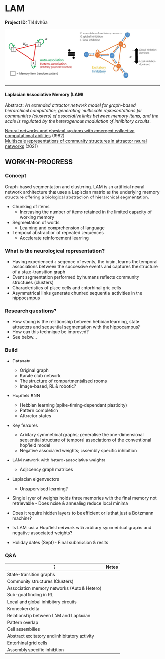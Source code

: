 # LAM

**Project ID:**  Tl44vh6a

<p align="center">
  <img src="https://github.com/epochlab/LAM/blob/main/sample.png">
</p>

--------------------------------------------------------------------

#### Laplacian Associative Memory (LAM)
Abstract: *An extended attractor network model for graph-based hierarchical computation, generating multiscale representations for communities (clusters) of associative links between memory items, and the scale is regulated by the heterogenous modulation of inhibitory circuits.*

[Neural networks and physical systems with emergent collective computational abilities](https://www.researchgate.net/publication/16246447_Neural_Networks_and_Physical_Systems_with_Emergent_Collective_Computational_Abilities) (1982)<br>
[Multiscale representations of community structures in attractor neural networks](https://www.ncbi.nlm.nih.gov/pmc/articles/PMC8412329/pdf/pcbi.1009296.pdf) (2021)

## WORK-IN-PROGRESS

### Concept
Graph-based segmentation and clustering. LAM is an artificial neural network architecture that uses a Laplacian matrix as the underlying memory structure offering a biological abstraction of hierarchical segmentation.

- Chunking of items
    - Increasing the number of items retained in the limited capacity of working memory
- Segmentation of words
    - Learning and comprehension of language
- Temporal abstraction of repeated sequences
    - Accelerate reinforcement learning

### What is the neurological representation?
- Having experienced a seqence of events, the brain, learns the temporal associations between the successive events and captures the structure of a state-transition graph
- Event segmentation performed by humans reflects community structures (clusters)
- Characteristics of place cells and entorhinal grid cells
- Asymmetrical links generate chunked sequential activities in the hippocampus

### Research questions?
- How strong is the relationship between hebbian learning, state attractors and sequential segmentation with the hippocampus?
- How can this technique be improved?
- See below...

### Build
- Datasets
    - Original graph
    - Karate club network
    - The structure of compartmentalised rooms
    - Image-based, RL & robotic?
- Hopfield RNN
    - Hebbian learning (spike-timing-dependant plasticity)
    - Pattern completion
    - Attractor states
- Key features
    - Arbitary symmetrical graphs; generalise the one-dimensional sequential structure of temporal associations of the conventional hopfield model
    - Negative associated weights; assembly specific inhibition
- LAM network with hetero-associative weights
    - Adjacency graph matrices 
- Laplacian eigenvectors 
    - Unsupervised learning?

- Single layer of weights holds three memories with the final memory not retrievable - Does noise & annealing reduce local minima
- Does it require hidden layers to be efficient or is that just a Boltzmann machine?
- Is LAM just a Hopfield network with arbitary symmetrical graphs and negative associated weights?

- Holiday dates (Sept) - Final submission & resits

### Q&A
? | Notes
------- | -------
State-transition graphs |
Community structures (Clusters) |
Association memory networks (Auto & Hetero) |
Sub-goal finding in RL |
Local and global inhibitory circuits |
Kronecker delta |
Relationship between LAM and Laplacian |
Pattern overlap |
Cell assembilies |
Abstract excitatory and inhibitatory activity |
Entorhinal grid cells |
Assembly specific inhibition |